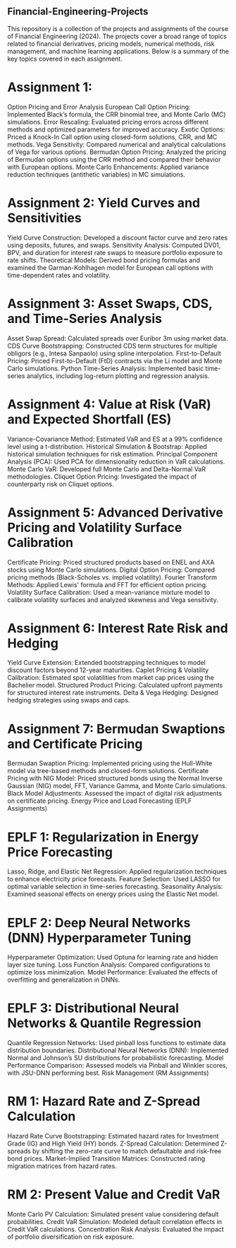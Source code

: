 ## Financial-Engineering-Projects

This repository is a collection of the projects and assignments of the course of Financial Engineering (2024).
The projects cover a broad range of topics related to financial derivatives, pricing models, numerical methods, risk management, and machine learning applications. Below is a summary of the key topics covered in each assignment.

# Assignment 1: 
Option Pricing and Error Analysis
European Call Option Pricing: Implemented Black’s formula, the CRR binomial tree, and Monte Carlo (MC) simulations.
Error Rescaling: Evaluated pricing errors across different methods and optimized parameters for improved accuracy.
Exotic Options: Priced a Knock-In Call option using closed-form solutions, CRR, and MC methods.
Vega Sensitivity: Compared numerical and analytical calculations of Vega for various options.
Bermudan Option Pricing: Analyzed the pricing of Bermudan options using the CRR method and compared their behavior with European options.
Monte Carlo Enhancements: Applied variance reduction techniques (antithetic variables) in MC simulations.

# Assignment 2: Yield Curves and Sensitivities
Yield Curve Construction: Developed a discount factor curve and zero rates using deposits, futures, and swaps.
Sensitivity Analysis: Computed DV01, BPV, and duration for interest rate swaps to measure portfolio exposure to rate shifts.
Theoretical Models: Derived bond pricing formulas and examined the Garman-Kohlhagen model for European call options with time-dependent rates and volatility.

# Assignment 3: Asset Swaps, CDS, and Time-Series Analysis
Asset Swap Spread: Calculated spreads over Euribor 3m using market data.
CDS Curve Bootstrapping: Constructed CDS term structures for multiple obligors (e.g., Intesa Sanpaolo) using spline interpolation.
First-to-Default Pricing: Priced First-to-Default (FtD) contracts via the Li model and Monte Carlo simulations.
Python Time-Series Analysis: Implemented basic time-series analytics, including log-return plotting and regression analysis.

# Assignment 4: Value at Risk (VaR) and Expected Shortfall (ES)
Variance-Covariance Method: Estimated VaR and ES at a 99% confidence level using a t-distribution.
Historical Simulation & Bootstrap: Applied historical simulation techniques for risk estimation.
Principal Component Analysis (PCA): Used PCA for dimensionality reduction in VaR calculations.
Monte Carlo VaR: Developed full Monte Carlo and Delta-Normal VaR methodologies.
Cliquet Option Pricing: Investigated the impact of counterparty risk on Cliquet options.

# Assignment 5: Advanced Derivative Pricing and Volatility Surface Calibration
Certificate Pricing: Priced structured products based on ENEL and AXA stocks using Monte Carlo simulations.
Digital Option Pricing: Compared pricing methods (Black-Scholes vs. implied volatility).
Fourier Transform Methods: Applied Lewis' formula and FFT for efficient option pricing.
Volatility Surface Calibration: Used a mean-variance mixture model to calibrate volatility surfaces and analyzed skewness and Vega sensitivity.

# Assignment 6: Interest Rate Risk and Hedging
Yield Curve Extension: Extended bootstrapping techniques to model discount factors beyond 12-year maturities.
Caplet Pricing & Volatility Calibration: Estimated spot volatilities from market cap prices using the Bachelier model.
Structured Product Pricing: Calculated upfront payments for structured interest rate instruments.
Delta & Vega Hedging: Designed hedging strategies using swaps and caps.

# Assignment 7: Bermudan Swaptions and Certificate Pricing
Bermudan Swaption Pricing: Implemented pricing using the Hull-White model via tree-based methods and closed-form solutions.
Certificate Pricing with NIG Model: Priced structured bonds using the Normal Inverse Gaussian (NIG) model, FFT, Variance Gamma, and Monte Carlo simulations.
Black Model Adjustments: Assessed the impact of digital risk adjustments on certificate pricing.
Energy Price and Load Forecasting (EPLF Assignments)

# EPLF 1: Regularization in Energy Price Forecasting
Lasso, Ridge, and Elastic Net Regression: Applied regularization techniques to enhance electricity price forecasts.
Feature Selection: Used LASSO for optimal variable selection in time-series forecasting.
Seasonality Analysis: Examined seasonal effects on energy prices using the Elastic Net model.

# EPLF 2: Deep Neural Networks (DNN) Hyperparameter Tuning
Hyperparameter Optimization: Used Optuna for learning rate and hidden layer size tuning.
Loss Function Analysis: Compared configurations to optimize loss minimization.
Model Performance: Evaluated the effects of overfitting and generalization in DNNs.

# EPLF 3: Distributional Neural Networks & Quantile Regression
Quantile Regression Networks: Used pinball loss functions to estimate data distribution boundaries.
Distributional Neural Networks (DNN): Implemented Normal and Johnson’s SU distributions for probabilistic forecasting.
Model Performance Comparison: Assessed models via Pinball and Winkler scores, with JSU-DNN performing best.
Risk Management (RM Assignments)

# RM 1: Hazard Rate and Z-Spread Calculation
Hazard Rate Curve Bootstrapping: Estimated hazard rates for Investment Grade (IG) and High Yield (HY) bonds.
Z-Spread Calculation: Determined Z-spreads by shifting the zero-rate curve to match defaultable and risk-free bond prices.
Market-Implied Transition Matrices: Constructed rating migration matrices from hazard rates.

# RM 2: Present Value and Credit VaR
Monte Carlo PV Calculation: Simulated present value considering default probabilities.
Credit VaR Simulation: Modeled default correlation effects in Credit VaR calculations.
Concentration Risk Analysis: Evaluated the impact of portfolio diversification on risk exposure.
